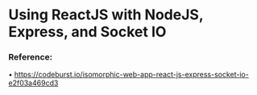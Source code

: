 # Using ReactJS with NodeJS, Express, and Socket IO

### Reference:
• https://codeburst.io/isomorphic-web-app-react-js-express-socket-io-e2f03a469cd3   
